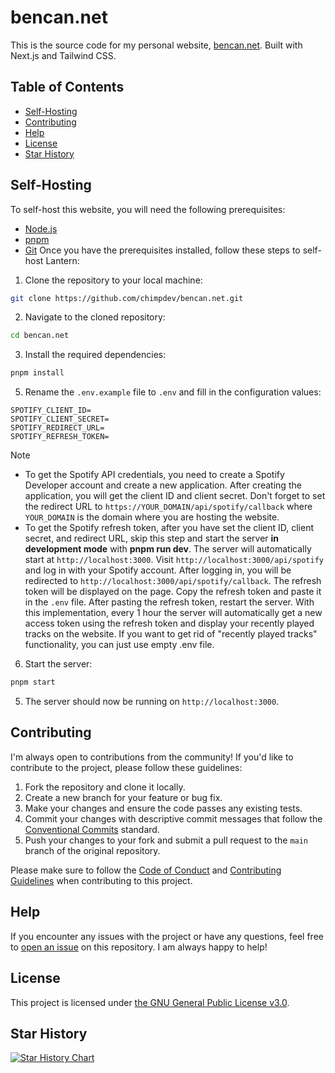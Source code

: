 # bencan.net

This is the source code for my personal website, [bencan.net](https://bencan.net). Built with Next.js and Tailwind CSS. 

## Table of Contents

- [Self-Hosting](#self-hosting)
- [Contributing](#contributing)
- [Help](#help)
- [License](#license)
- [Star History](#star-history)

## Self-Hosting

To self-host this website, you will need the following prerequisites:

- [Node.js](https://nodejs.org/en/download/)
- [pnpm](https://pnpm.io/installation)
- [Git](https://git-scm.com/downloads)
Once you have the prerequisites installed, follow these steps to self-host Lantern:

1. Clone the repository to your local machine:

```bash
git clone https://github.com/chimpdev/bencan.net.git
```

2. Navigate to the cloned repository:

```bash
cd bencan.net
```

3. Install the required dependencies:

```bash
pnpm install
```

5. Rename the `.env.example` file to `.env` and fill in the configuration values:

```env
SPOTIFY_CLIENT_ID=
SPOTIFY_CLIENT_SECRET=
SPOTIFY_REDIRECT_URL=
SPOTIFY_REFRESH_TOKEN=
```

> [!NOTE]
> - To get the Spotify API credentials, you need to create a Spotify Developer account and create a new application. After creating the application, you will get the client ID and client secret. Don't forget to set the redirect URL to `https://YOUR_DOMAIN/api/spotify/callback` where `YOUR_DOMAIN` is the domain where you are hosting the website.
> - To get the Spotify refresh token, after you have set the client ID, client secret, and redirect URL, skip this step and start the server **in development mode** with **pnpm run dev**. The server will automatically start at `http://localhost:3000`. Visit `http://localhost:3000/api/spotify` and log in with your Spotify account. After logging in, you will be redirected to `http://localhost:3000/api/spotify/callback`. The refresh token will be displayed on the page. Copy the refresh token and paste it in the `.env` file. After pasting the refresh token, restart the server. With this implementation, every 1 hour the server will automatically get a new access token using the refresh token and display your recently played tracks on the website. If you want to get rid of "recently played tracks" functionality, you can just use empty .env file.

6. Start the server:

```bash
pnpm start
```

5. The server should now be running on `http://localhost:3000`.

## Contributing

I'm always open to contributions from the community! If you'd like to contribute to the project, please follow these guidelines:

1. Fork the repository and clone it locally.
2. Create a new branch for your feature or bug fix.
3. Make your changes and ensure the code passes any existing tests.
4. Commit your changes with descriptive commit messages that follow the [Conventional Commits](https://www.conventionalcommits.org/en/v1.0.0/) standard.
5. Push your changes to your fork and submit a pull request to the `main` branch of the original repository.

Please make sure to follow the [Code of Conduct](.github/CODE_OF_CONDUCT.md) and [Contributing Guidelines](.github/CONTRIBUTING.md) when contributing to this project.

## Help

If you encounter any issues with the project or have any questions, feel free to [open an issue](https://github.com/chimpdev/bencan.net/issues) on this repository. I am always happy to help!

## License

This project is licensed under [the GNU General Public License v3.0](LICENSE).

## Star History

<a href="https://star-history.com/#chimpdev/bencan.net&Date">
 <picture>
   <source media="(prefers-color-scheme: dark)" srcset="https://api.star-history.com/svg?repos=chimpdev/bencan.net&type=Date&theme=dark" />
   <source media="(prefers-color-scheme: light)" srcset="https://api.star-history.com/svg?repos=chimpdev/bencan.net&type=Date" />
   <img alt="Star History Chart" src="https://api.star-history.com/svg?repos=chimpdev/bencan.net&type=Date" />
 </picture>
</a>